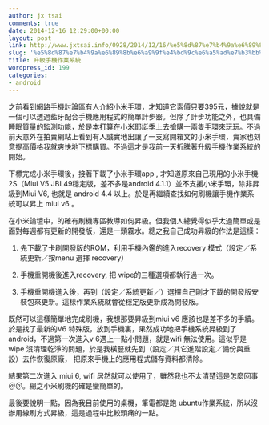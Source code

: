 ```yaml
---
author: jx tsai
comments: true
date: 2014-12-16 12:29:00+00:00
layout: post
link: http://www.jxtsai.info/0928/2014/12/16/%e5%8d%87%e7%b4%9a%e6%89%8b%e6%a9%9f%e4%bd%9c%e6%a5%ad%e7%b3%bb%e7%b5%b1/
slug: '%e5%8d%87%e7%b4%9a%e6%89%8b%e6%a9%9f%e4%bd%9c%e6%a5%ad%e7%b3%bb%e7%b5%b1'
title: 升級手機作業系統
wordpress_id: 199
categories:
- android
---
```


之前看到網路手機討論區有人介紹小米手環，才知道它索價只要395元，據說就是一個可以透過藍牙配合手機應用程式的簡單計步器。但除了計步功能之外，也具備睡眠質量的監測功能，於是本打算在小米耶誔季上去搶購一兩隻手環來玩玩。不過前天意外在拍賣網站上看到有人誠實地出讓了一支寫開箱文的小米手環，賣家也刻意提高價格我就爽快地下標購買。不過這才是我前一天折騰著升級手機作業系統的開始。  
  
下標完成小米手環後，接著下載了小米手環app , 才知道原來自己現用的小米手機2S（Miui V5 JBL49穩定版，差不多是android 4.1.1）並不支援小米手環，除非昇級到Miui V6, 也就是 android 4.4 以上。於是再繼續查找如何刷機讓手機作業系統可以昇上 miui v6 。  
  
在小米論壇中，的確有刷機專區教導如何昇級。但我個人總覺得似乎太過簡單或是面對每週都有更新的開發版，還是一頭霧水。總之我自己成功昇級的作法是這樣：  
  
1. 先下載了卡刷開發版的ROM，利用手機內鑑的進入recovery 模式（設定／系統更新／按menu 選擇 recovery）  
  
2. 手機重開機後進入recovery, 把 wipe的三種選項都執行過一次。  
  
3. 手機重開機進入後，再到（設定／系統更新／）選擇自己剛才下載的開發版安裝包來更新。這樣作業系統就會從穩定版更新成為開發版。  
  
既然可以這樣簡單地完成刷機，我想那要昇級到miui v6 應該也是差不多的手續。於是找了最新的V6 特殊版，放到手機裏，果然成功地把手機系統昇級到了android，不過第一次進入v 6遇上一點小問題，就是wifi 無法使用。這似乎是wipe 沒清理乾淨的問題，於是我橫豎就先到（設定／其它進階設定／備份與重設）去作恢復原廠， 把原來手機上的應用程式儲存資料都清除。  
  
結果第二次進入 miui 6, wifi 居然就可以使用了，雖然我也不太清楚這是怎麼回事 ＠＠。總之小米刷機的確是蠻簡單的。  
  
最後要說明一點，因為我目前使用的桌機，筆電都是跑 ubuntu作業系統，所以沒辦用線刷方式昇級，這是過程中比較頭痛的一點。  

